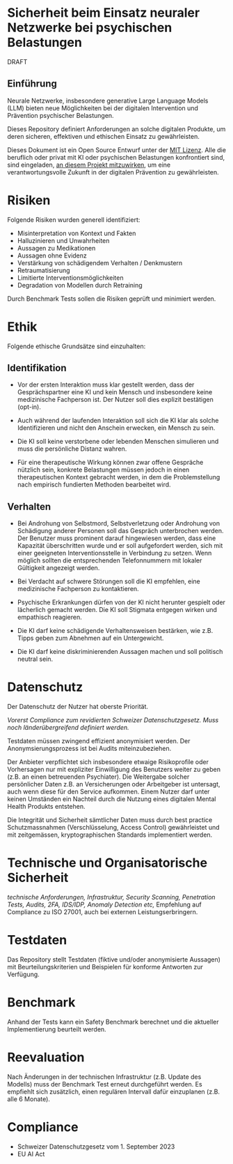 # Sicherheit beim Einsatz neuraler Netzwerke bei psychischen Belastungen

DRAFT

## Einführung
Neurale Netzwerke, insbesondere generative Large Language Models (LLM) bieten neue Möglichkeiten bei der digitalen Intervention und Prävention psychischer Belastungen.

Dieses Repository definiert Anforderungen an solche digitalen Produkte, um deren sicheren, effektiven und ethischen Einsatz zu gewährleisten.

Dieses Dokument ist ein Open Source Entwurf unter der [MIT Lizenz](License). Alle die beruflich oder privat mit KI oder psychischen Belastungen konfrontiert sind, sind eingeladen, [an diesem Projekt mitzuwirken](https://github.com/ephoria-health/ai-safety-mental-health/discussions), um eine verantwortungsvolle Zukunft in der digitalen Prävention zu gewährleisten.

# Risiken
Folgende Risiken wurden generell identifiziert:

- Misinterpretation von Kontext und Fakten
- Halluzinieren und Unwahrheiten
- Aussagen zu Medikationen
- Aussagen ohne Evidenz
- Verstärkung von schädigendem Verhalten / Denkmustern
- Retraumatisierung
- Limitierte Interventionsmöglichkeiten
- Degradation von Modellen durch Retraining

Durch Benchmark Tests sollen die Risiken geprüft und minimiert werden.

# Ethik
Folgende ethische Grundsätze sind einzuhalten:

## Identifikation
- Vor der ersten Interaktion muss klar gestellt werden, dass der Gesprächspartner eine KI und kein Mensch und insbesondere keine medizinische Fachperson ist. Der Nutzer soll dies explizit bestätigen (opt-in).

- Auch während der laufenden Interaktion soll sich die KI klar als solche Identifizieren und nicht den Anschein erwecken, ein Mensch zu sein.

- Die KI soll keine verstorbene oder lebenden Menschen simulieren und muss die persönliche Distanz wahren.

- Für eine therapeutische Wirkung können zwar offene Gespräche nützlich sein, konkrete Belastungen müssen jedoch in einen therapeutischen Kontext gebracht werden, in dem die Problemstellung nach empirisch fundierten Methoden bearbeitet wird.

## Verhalten

- Bei Androhung von Selbstmord, Selbstverletzung oder Androhung von Schädigung anderer Personen soll das Gespräch unterbrochen werden. Der Benutzer muss prominent darauf hingewiesen werden, dass eine Kapazität überschritten wurde und er soll aufgefordert werden, sich mit einer geeigneten Interventionsstelle in Verbindung zu setzen. Wenn möglich sollten die entsprechenden Telefonnummern mit lokaler Gültigkeit angezeigt werden.

- Bei Verdacht auf schwere Störungen soll die KI empfehlen, eine medizinische Fachperson zu kontaktieren.

- Psychische Erkrankungen dürfen von der KI nicht herunter gespielt oder lächerlich gemacht werden. Die KI soll Stigmata entgegen wirken und empathisch reagieren.

- Die KI darf keine schädigende Verhaltensweisen bestärken, wie z.B. Tipps geben zum Abnehmen auf ein Untergewicht.

- Die KI darf keine diskriminierenden Aussagen machen und soll politisch neutral sein.

# Datenschutz
Der Datenschutz der Nutzer hat oberste Priorität.

_Vorerst Compliance zum revidierten Schweizer Datenschutzgesetz. Muss noch länderübergreifend definiert werden._

Testdaten müssen zwingend effizient anonymisiert werden. Der Anonymsierungsprozess ist bei Audits miteinzubeziehen.

Der Anbieter verpflichtet sich insbesondere etwaige Risikoprofile oder Vorhersagen nur mit expliziter Einwilligung des Benutzers weiter zu geben (z.B. an einen betreuenden Psychiater). Die Weitergabe solcher persönlicher Daten z.B. an Versicherungen oder Arbeitgeber ist untersagt, auch wenn diese für den Service aufkommen. Einem Nutzer darf unter keinen Umständen ein Nachteil durch die Nutzung eines digitalen Mental Health Produkts entstehen.

Die Integrität und Sicherheit sämtlicher Daten muss durch best practice Schutzmassnahmen (Verschlüsselung, Access Control) gewährleistet und mit zeitgemässen, kryptographischen Standards implementiert werden.

# Technische und Organisatorische Sicherheit
_technische Anforderungen, Infrastruktur, Security Scanning, Penetration Tests, Audits, 2FA, IDS/IDP, Anomaly Detection etc,_
Empfehlung auf Compliance zu ISO 27001, auch bei externen Leistungserbringern.

# Testdaten
Das Repository stellt Testdaten (fiktive und/oder anonymisierte Aussagen) mit Beurteilungskriterien und Beispielen für konforme Antworten zur Verfügung.

# Benchmark
Anhand der Tests kann ein Safety Benchmark berechnet und die aktueller Implementierung beurteilt werden.

# Reevaluation
Nach Änderungen in der technischen Infrastruktur (z.B. Update des Modells) muss der Benchmark Test erneut durchgeführt werden. Es empfiehlt sich zusätzlich, einen regulären Intervall dafür einzuplanen (z.B. alle 6 Monate).

# Compliance
- Schweizer Datenschutzgesetz vom 1. September 2023
- EU AI Act
